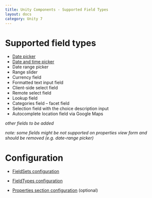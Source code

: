 ```yaml
---
title: Unity Components - Supported Field Types
layout: docs
category: Unity 7
---
```


# Supported field types

- [Date picker](../field/date-picker.md)
- [Date and time picker](../field/datetime-picker.md)
- Date range picker
- Range slider 
- Currency field
- Formatted text input field 
- Client-side select field
- Remote select field
- Lookup field 
- Categories field – facet field
- Selection field with the choice description input
- Autocomplete location field via Google Maps

*other fields to be added*

*note: some fields might be not supported on properties view form and should be removed (e.g. date-range picker)*

# Configuration

- [FieldSets configuration](../../configuration/tags-list/fieldsets-tag.md)

- [FieldTypes configuration](../../configuration/tags-list/fieldtypes-tag.md)

- [Properties section configuration](../../configuration/tags-list/properties-tag.md) (optional)